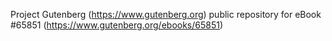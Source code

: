 Project Gutenberg (https://www.gutenberg.org) public repository for
eBook #65851 (https://www.gutenberg.org/ebooks/65851)
